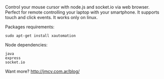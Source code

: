 Control your mouse cursor with node.js and socket.io via web browser. 
Perfect for remote controlling your laptop with your smartphone. 
It supports touch and click events. It works only on linux.

Packages requirements:

	sudo apt-get install xautomation

Node dependencies: 

	java
	express
	socket.io

Want more?
http://jmcv.com.ar/blog/